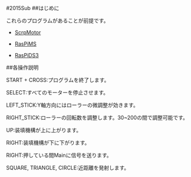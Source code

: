 #2015Sub
##はじめに

  これらのプログラムがあることが前提です。
  
  * [ScrpMotor](https://github.com/okayu9/ScrpMotor)

  * [RasPiMS](https://github.com/Owl8/RasPiMS)

  * [RasPiDS3](https://github.com/Owl8/RasPiDS3)

##各操作説明

  START + CROSS:プログラムを終了します。
  
  SELECT:すべてのモーターを停止させます。
  
  LEFT_STICK:Y軸方向にはローラーの微調整が効きます。
  
  RIGHT_STICK:ローラーの回転数を調整します。30~200の間で調整可能です。
  
  UP:装填機構が上に上がります。

  RIGHT:装填機構が下に下がります。
  
  RIGHT:押している間Mainに信号を送ります。
  
  SQUARE, TRIANGLE, CIRCLE:近距離を発射します。
  
  
